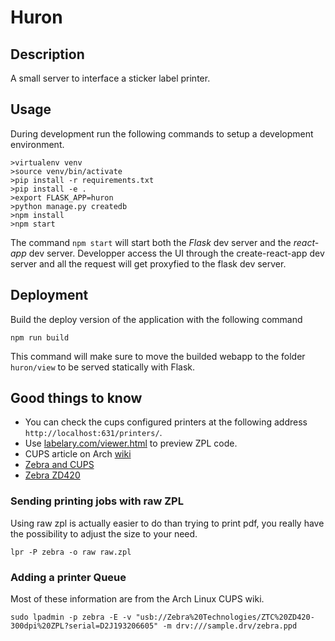 # Huron

## Description

A small server to interface a sticker label printer.

## Usage

During development run the following commands to setup a development
environment.

```
>virtualenv venv
>source venv/bin/activate
>pip install -r requirements.txt
>pip install -e .
>export FLASK_APP=huron
>python manage.py createdb
>npm install
>npm start
```

The command `npm start` will start both the _Flask_ dev server and the
_react-app_ dev server.
Developper access the UI through the create-react-app dev server and
all the request will get proxyfied to the flask dev server.

## Deployment

Build the deploy version of the application with the following command

```
npm run build
```

This command will make sure to move the builded webapp to the folder
`huron/view` to be served statically with Flask.

## Good things to know

* You can check the cups configured printers at the following address `http://localhost:631/printers/`.
* Use [labelary.com/viewer.html](http://labelary.com/viewer.html) to preview ZPL code.
* CUPS article on Arch [wiki](https://wiki.archlinux.org/index.php/CUPS#Usage)
* [Zebra and CUPS](https://www.zebra.com/us/en/support-downloads/knowledge-articles/mac-linux-or-unix-driver-suggestions-for-zebra-printers.html)
* [Zebra ZD420](https://www.zebra.com/gb/en/products/printers/desktop/zd420-series-desktop-printers.html)

### Sending printing jobs with raw ZPL

Using raw zpl is actually easier to do than trying to print pdf, you really have
the possibility to adjust the size to your need.

```
lpr -P zebra -o raw raw.zpl
```

### Adding a printer Queue

Most of these information are from the Arch Linux CUPS wiki.

```
sudo lpadmin -p zebra -E -v "usb://Zebra%20Technologies/ZTC%20ZD420-300dpi%20ZPL?serial=D2J193206605" -m drv:///sample.drv/zebra.ppd
```


